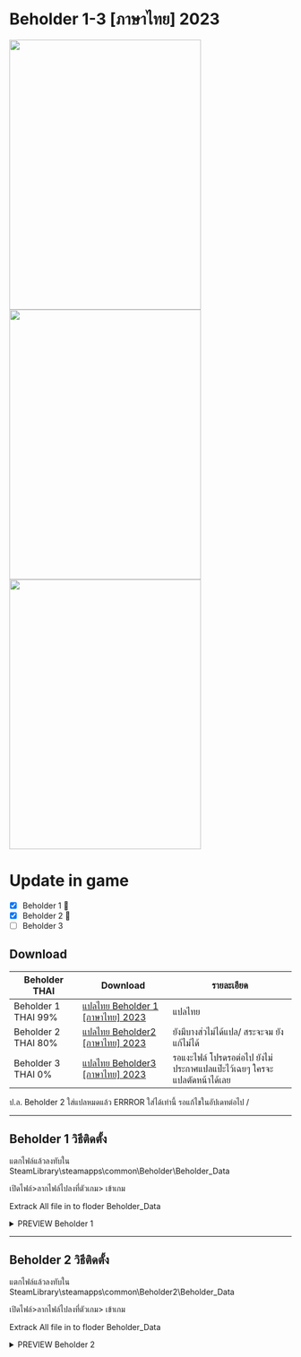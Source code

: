# Beholder 1-3 [ภาษาไทย] 2023
<img src="https://store-images.s-microsoft.com/image/apps.6120.14209661524968334.e15059e5-2e8d-466c-adca-567dc85b5c3b.18b8cb12-5178-4b9c-9709-f9803d758343"  width="342" height="482">
<img src="https://images.gog-statics.com/a90fbf2eaa93a436acac6277875af1acacf1c141c6cb133bdddf7ed363a28bf5.jpg"  width="342" height="482">
<img src="https://cdn1.epicgames.com/spt-assets/c6d68f6dca604fce9040b5e534c60cec/download-beholder-3-offer-i48aa.png"  width="342" height="482">

# Update in game
- [x] Beholder 1 :tada:
- [x] Beholder 2 :tada:
- [ ] Beholder 3

## Download
 Beholder THAI| Download|รายละเอียด|
| ------------- | ------------- | ------------- |
| Beholder 1 THAI 99%| [แปลไทย Beholder 1 [ภาษาไทย] 2023 ](https://github.com/simscolony/Beholder_TH/raw/main/Beholder_THAI_2023.7z) |แปลไทย|
| Beholder 2 THAI 80%| [แปลไทย Beholder2 [ภาษาไทย] 2023 ](https://github.com/simscolony/Beholder_TH/raw/main/Beholder2_THAI.7z) |ยังมีบางส่วไม่ได้แปล/ สระจะจม ยังแก้ไม่ได้|
| Beholder 3 THAI 0%| [แปลไทย Beholder3 [ภาษาไทย] 2023 ]() | รอแงะไฟล์ โปรดรอต่อไป ยังไม่ประกาศแปลแป๊ะไว้เฉยๆ ใครจะแปลตัดหน้าได้เลย |

ป.ล. Beholder 2 ใส่แปลหมดแล้ว ERRROR ใส่ได้เท่านี้ รอแก้ไขในอัปเดทต่อไป /

------------------------------

## Beholder 1 วิธีติดตั้ง
แตกไฟล์แล้วลงทับใน 
SteamLibrary\steamapps\common\Beholder\Beholder_Data

เปิดไฟล์>ลากไฟล์ไปลงที่ตัวเกม> เข้าเกม

Extrack All file in to floder Beholder_Data

<details>
<summary> PREVIEW Beholder 1</summary>
![Beholder10](https://i.imgur.com/L0eVdX8.png)
![Beholder11](https://i.imgur.com/5PJHn2T.png)
![Beholder12](https://i.imgur.com/ECyiBc7.png)
</details>

------------------------------

## Beholder 2 วิธีติดตั้ง
แตกไฟล์แล้วลงทับใน 
SteamLibrary\steamapps\common\Beholder2\Beholder_Data

เปิดไฟล์>ลากไฟล์ไปลงที่ตัวเกม> เข้าเกม

Extrack All file in to floder Beholder_Data

<details>
<summary> PREVIEW Beholder 2</summary>
![Beholder21](https://i.imgur.com/IFvg0lA.png)
![Beholder22](https://i.imgur.com/L5bBd5v.png)
![Beholder23](https://i.imgur.com/MWCYuZH.png)
![Beholder24](https://i.imgur.com/xBg8yUP.png)
![Beholder25](https://i.imgur.com/VZJ8UEI.png)
 </details>

